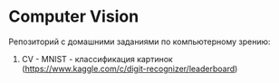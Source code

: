 # Computer Vision

Репозиторий с домашними заданиями по компьютерному зрению:
 1. CV - MNIST - классификация картинок (https://www.kaggle.com/c/digit-recognizer/leaderboard)
